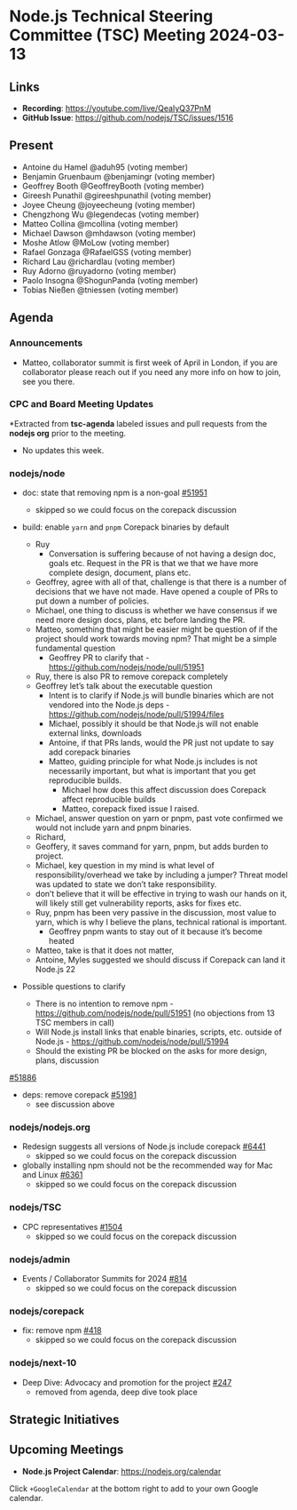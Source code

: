 # Node.js Technical Steering Committee (TSC) Meeting 2024-03-13

## Links

* **Recording**:  <https://youtube.com/live/QeaIyQ37PnM>
* **GitHub Issue**: <https://github.com/nodejs/TSC/issues/1516>

## Present

* Antoine du Hamel @aduh95 (voting member)
* Benjamin Gruenbaum @benjamingr (voting member)
* Geoffrey Booth @GeoffreyBooth (voting member)
* Gireesh Punathil @gireeshpunathil (voting member)
* Joyee Cheung @joyeecheung (voting member)
* Chengzhong Wu @legendecas (voting member)
* Matteo Collina @mcollina (voting member)
* Michael Dawson @mhdawson (voting member)
* Moshe Atlow @MoLow (voting member)
* Rafael Gonzaga @RafaelGSS (voting member)
* Richard Lau @richardlau (voting member)
* Ruy Adorno @ruyadorno (voting member)
* Paolo Insogna @ShogunPanda (voting member)
* Tobias Nießen @tniessen (voting member)

## Agenda

### Announcements

* Matteo, collaborator summit is first week of April in London, if you are collaborator please
  reach out if you need any more info on how to join, see you there.

### CPC and Board Meeting Updates

*Extracted from **tsc-agenda** labeled issues and pull requests from the **nodejs org** prior to the meeting.

* No updates this week.

### nodejs/node

* doc: state that removing npm is a non-goal [#51951](https://github.com/nodejs/node/pull/51951)
  * skipped so we could focus on the corepack discussion

* build: enable `yarn` and `pnpm` Corepack binaries by default
  * Ruy
    * Conversation is suffering because of not having a design doc, goals etc. Request in the PR
      is that we that we have more complete design, document, plans etc.
  * Geoffrey, agree with all of that, challenge is that there is a number of decisions that we have
    not made. Have opened a couple of PRs to put down a number of policies.
  * Michael, one thing to discuss is whether we have consensus if we need more design docs,
    plans, etc before landing the PR.
  * Matteo, something that might be easier might be question of if the project should work
    towards moving npm? That might be a simple fundamental question
    * Geoffrey PR to clarify that - <https://github.com/nodejs/node/pull/51951>
  * Ruy, there is also PR to remove corepack completely
  * Geoffrey let’s talk about the executable question
    * Intent is to clarify if Node.js will bundle binaries which are not vendored into the Node.js deps - <https://github.com/nodejs/node/pull/51994/files>
    * Michael, possibly it should be that Node.js will not enable external links, downloads
    * Antoine, if that PRs lands, would the PR just not update to say add corepack binaries
    * Matteo, guiding principle for what Node.js includes is not necessarily important, but what is
      important that you get reproducible builds.
      * Michael how does this affect discussion does Corepack affect reproducible builds
      * Matteo, corepack fixed issue I raised.
  * Michael, answer question on yarn or pnpm, past vote confirmed we would not include yarn
    and pnpm binaries.
  * Richard,
  * Geoffery, it saves command for yarn, pnpm, but adds burden to project.
  * Michael, key question in my mind is what level of responsibility/overhead we take by
    including a jumper? Threat model was updated to state we don’t take responsibility.
  * don’t believe that it will be effective in trying to wash our hands on it, will likely still
    get vulnerability reports, asks for fixes etc.
  * Ruy, pnpm has been very passive in the discussion, most value to yarn, which is why I
    believe the plans, technical rational is important.
    * Geoffrey pnpm wants to stay out of it because it’s become heated
  * Matteo, take is that it does not matter,
  * Antoine, Myles suggested we should discuss if Corepack can land it Node.js 22

* Possible questions to clarify
  * There is no intention to remove npm - <https://github.com/nodejs/node/pull/51951> (no objections from 13 TSC members in call)
  * Will Node.js install links that enable binaries, scripts, etc. outside of Node.js -
    <https://github.com/nodejs/node/pull/51994>
  * Should the existing PR be blocked on the asks for more design, plans, discussion

[#51886](https://github.com/nodejs/node/pull/51886)

* deps: remove corepack [#51981](https://github.com/nodejs/node/pull/51981)
  * see discussion above


### nodejs/nodejs.org

* Redesign suggests all versions of Node.js include corepack [#6441](https://github.com/nodejs/nodejs.org/issues/6441)
  * skipped so we could focus on the corepack discussion
* globally installing npm should not be the recommended way for Mac and Linux [#6361](https://github.com/nodejs/nodejs.org/issues/6361)
  * skipped so we could focus on the corepack discussion

### nodejs/TSC

* CPC representatives [#1504](https://github.com/nodejs/TSC/issues/1504)
  * skipped so we could focus on the corepack discussion

### nodejs/admin

* Events / Collaborator Summits for 2024 [#814](https://github.com/nodejs/admin/issues/814)
  * skipped so we could focus on the corepack discussion

### nodejs/corepack

* fix: remove npm [#418](https://github.com/nodejs/corepack/pull/418)
  * skipped so we could focus on the corepack discussion

### nodejs/next-10

* Deep Dive: Advocacy and promotion for the project [#247](https://github.com/nodejs/next-10/issues/247)
  * removed from agenda, deep dive took place

## Strategic Initiatives

## Upcoming Meetings

* **Node.js Project Calendar**: <https://nodejs.org/calendar>

Click `+GoogleCalendar` at the bottom right to add to your own Google calendar.
